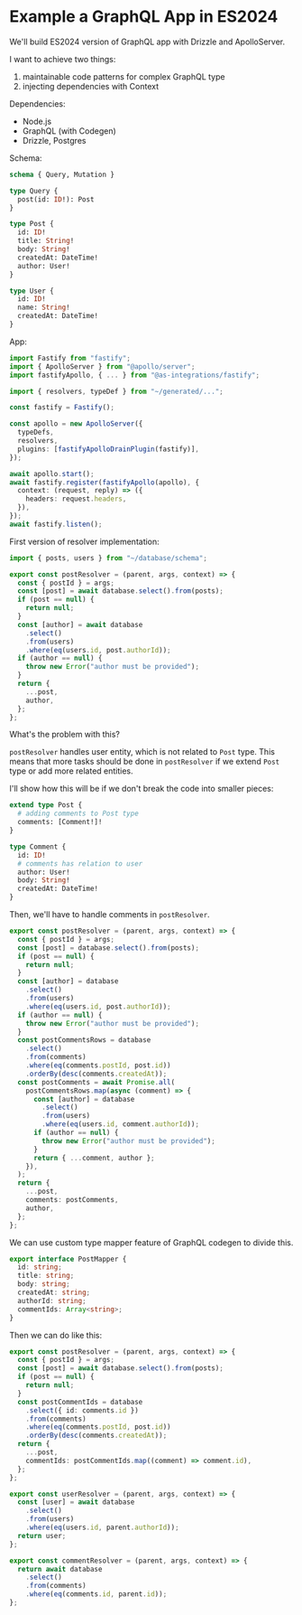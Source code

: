 # Example a GraphQL App in ES2024

We'll build ES2024 version of GraphQL app with Drizzle and ApolloServer.

I want to achieve two things:

1. maintainable code patterns for complex GraphQL type
2. injecting dependencies with Context

Dependencies:

- Node.js
- GraphQL (with Codegen)
- Drizzle, Postgres

Schema:

```graphql
schema { Query, Mutation }

type Query {
  post(id: ID!): Post
}

type Post {
  id: ID!
  title: String!
  body: String!
  createdAt: DateTime!
  author: User!
}

type User {
  id: ID!
  name: String!
  createdAt: DateTime!
}
```

App:

```ts
import Fastify from "fastify";
import { ApolloServer } from "@apollo/server";
import fastifyApollo, { ... } from "@as-integrations/fastify";

import { resolvers, typeDef } from "~/generated/...";

const fastify = Fastify();

const apollo = new ApolloServer({
  typeDefs,
  resolvers,
  plugins: [fastifyApolloDrainPlugin(fastify)],
});

await apollo.start();
await fastify.register(fastifyApollo(apollo), {
  context: (request, reply) => ({
    headers: request.headers,
  }),
});
await fastify.listen();
```

First version of resolver implementation:

```ts
import { posts, users } from "~/database/schema";

export const postResolver = (parent, args, context) => {
  const { postId } = args;
  const [post] = await database.select().from(posts);
  if (post == null) {
    return null;
  }
  const [author] = await database
    .select()
    .from(users)
    .where(eq(users.id, post.authorId));
  if (author == null) {
    throw new Error("author must be provided");
  }
  return {
    ...post,
    author,
  };
};
```

What's the problem with this?

`postResolver` handles user entity, which is not related to `Post` type.
This means that more tasks should be done in `postResolver` if we extend `Post` type or add more related entities.

I'll show how this will be if we don't break the code into smaller pieces:

```graphql
extend type Post {
  # adding comments to Post type
  comments: [Comment!]!
}

type Comment {
  id: ID!
  # comments has relation to user
  author: User!
  body: String!
  createdAt: DateTime!
}
```

Then, we'll have to handle comments in `postResolver`.

```ts
export const postResolver = (parent, args, context) => {
  const { postId } = args;
  const [post] = database.select().from(posts);
  if (post == null) {
    return null;
  }
  const [author] = database
    .select()
    .from(users)
    .where(eq(users.id, post.authorId));
  if (author == null) {
    throw new Error("author must be provided");
  }
  const postCommentsRows = database
    .select()
    .from(comments)
    .where(eq(comments.postId, post.id))
    .orderBy(desc(comments.createdAt));
  const postComments = await Promise.all(
    postCommentsRows.map(async (comment) => {
      const [author] = database
        .select()
        .from(users)
        .where(eq(users.id, comment.authorId));
      if (author == null) {
        throw new Error("author must be provided");
      }
      return { ...comment, author };
    }),
  );
  return {
    ...post,
    comments: postComments,
    author,
  };
};
```

We can use custom type mapper feature of GraphQL codegen to divide this.

```ts
export interface PostMapper {
  id: string;
  title: string;
  body: string;
  createdAt: string;
  authorId: string;
  commentIds: Array<string>;
}
```

Then we can do like this:

```ts
export const postResolver = (parent, args, context) => {
  const { postId } = args;
  const [post] = await database.select().from(posts);
  if (post == null) {
    return null;
  }
  const postCommentIds = database
    .select({ id: comments.id })
    .from(comments)
    .where(eq(comments.postId, post.id))
    .orderBy(desc(comments.createdAt));
  return {
    ...post,
    commentIds: postCommentIds.map((comment) => comment.id),
  };
};

export const userResolver = (parent, args, context) => {
  const [user] = await database
    .select()
    .from(users)
    .where(eq(users.id, parent.authorId));
  return user;
};

export const commentResolver = (parent, args, context) => {
  return await database
    .select()
    .from(comments)
    .where(eq(comments.id, parent.id));
};
```
